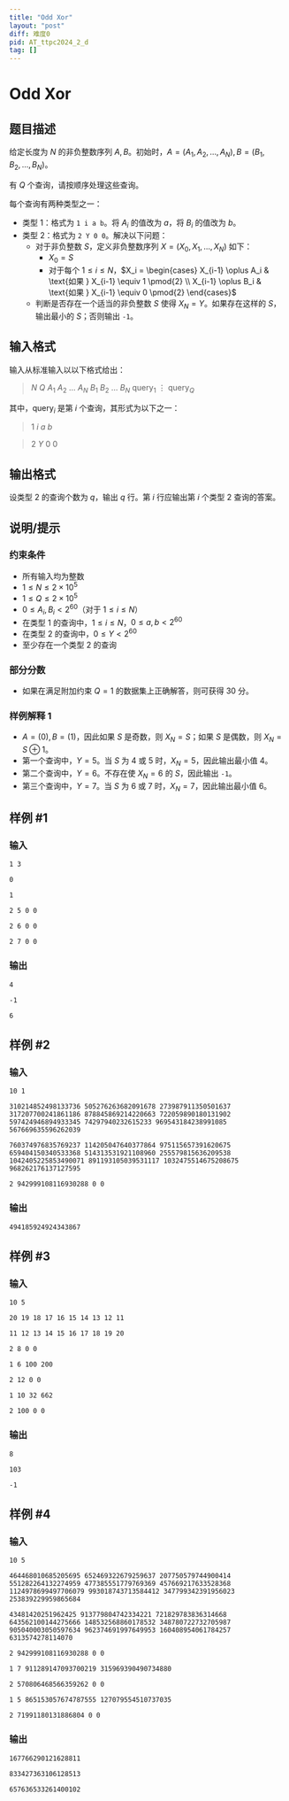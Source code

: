 ```yaml
---
title: "Odd Xor"
layout: "post"
diff: 难度0
pid: AT_ttpc2024_2_d
tag: []
---
```


# Odd Xor

## 题目描述

给定长度为 $N$ 的非负整数序列 $A, B$。初始时，$A = (A_1, A_2, \ldots, A_N), B = (B_1, B_2, \ldots, B_N)$。

有 $Q$ 个查询，请按顺序处理这些查询。

每个查询有两种类型之一：

- 类型 $1$：格式为 `1 i a b`。将 $A_i$ 的值改为 $a$，将 $B_i$ 的值改为 $b$。
- 类型 $2$：格式为 `2 Y 0 0`。解决以下问题：
  - 对于非负整数 $S$，定义非负整数序列 $X = (X_0, X_1, \ldots, X_N)$ 如下：
    - $X_0 = S$
    - 对于每个 $1 \le i \le N$，$X_i = \begin{cases} X_{i-1} \oplus A_i & \text{如果 } X_{i-1} \equiv 1 \pmod{2} \\ X_{i-1} \oplus B_i & \text{如果 } X_{i-1} \equiv 0 \pmod{2} \end{cases}$
  - 判断是否存在一个适当的非负整数 $S$ 使得 $X_N = Y$。如果存在这样的 $S$，输出最小的 $S$；否则输出 `-1`。

## 输入格式

输入从标准输入以以下格式给出：

> $N$ $Q$ $A_1$ $A_2$ $\ldots$ $A_N$ $B_1$ $B_2$ $\ldots$ $B_N$ $\mathrm{query}_1$ $\vdots$ $\mathrm{query}_Q$

其中，$\mathrm{query}_i$ 是第 $i$ 个查询，其形式为以下之一：

> 1 $i$ $a$ $b$

> 2 $Y$ 0 0

## 输出格式

设类型 $2$ 的查询个数为 $q$，输出 $q$ 行。第 $i$ 行应输出第 $i$ 个类型 $2$ 查询的答案。

## 说明/提示

### 约束条件
- 所有输入均为整数
- $1 \le N \le 2 \times 10^5$
- $1 \le Q \le 2 \times 10^5$
- $0 \le A_i, B_i < 2^{60}$（对于 $1 \le i \le N$）
- 在类型 $1$ 的查询中，$1 \le i \le N$，$0 \le a, b < 2^{60}$
- 在类型 $2$ 的查询中，$0 \le Y < 2^{60}$
- 至少存在一个类型 $2$ 的查询

### 部分分数
- 如果在满足附加约束 $Q = 1$ 的数据集上正确解答，则可获得 $30$ 分。

### 样例解释 1
- $A = (0), B = (1)$，因此如果 $S$ 是奇数，则 $X_N = S$；如果 $S$ 是偶数，则 $X_N = S \oplus 1$。
- 第一个查询中，$Y = 5$。当 $S$ 为 $4$ 或 $5$ 时，$X_N = 5$，因此输出最小值 $4$。
- 第二个查询中，$Y = 6$。不存在使 $X_N = 6$ 的 $S$，因此输出 `-1`。
- 第三个查询中，$Y = 7$。当 $S$ 为 $6$ 或 $7$ 时，$X_N = 7$，因此输出最小值 $6$。

## 样例 #1

### 输入

```
1 3
0
1
2 5 0 0
2 6 0 0
2 7 0 0
```

### 输出

```
4
-1
6
```

## 样例 #2

### 输入

```
10 1
310214852498133736 505276263682091678 273987911350501637 317207700241861186 878845869214220663 722059890180131902 597424946894933345 74297940232615233 969543184238991085 567669635596262039
760374976835769237 114205047640377864 975115657391620675 659404150340533368 514313531921108960 255579815636209538 1042405225853490071 891193105039531117 1032475514675208675 968262176137127595
2 942999108116930288 0 0
```

### 输出

```
494185924924343867
```

## 样例 #3

### 输入

```
10 5
20 19 18 17 16 15 14 13 12 11
11 12 13 14 15 16 17 18 19 20
2 8 0 0
1 6 100 200
2 12 0 0
1 10 32 662
2 100 0 0
```

### 输出

```
8
103
-1
```

## 样例 #4

### 输入

```
10 5
464468010685205695 652469322679259637 207750579744900414 551282264132274959 477385551779769369 457669217633528368 1124978699497706079 993018743713584412 347799342391956023 253839229959865684
43481420251962425 913779804742334221 721829783836314668 643562100144275666 148532568860178532 348780722732705987 905040003050597634 962374691997649953 160408954061784257 6313574278114070
2 942999108116930288 0 0
1 7 911289147093700219 315969390490734880
2 570806468566359262 0 0
1 5 865153057674787555 127079554510737035
2 71991180131886804 0 0
```

### 输出

```
167766290121628811
833427363106128513
657636533261400102
```

